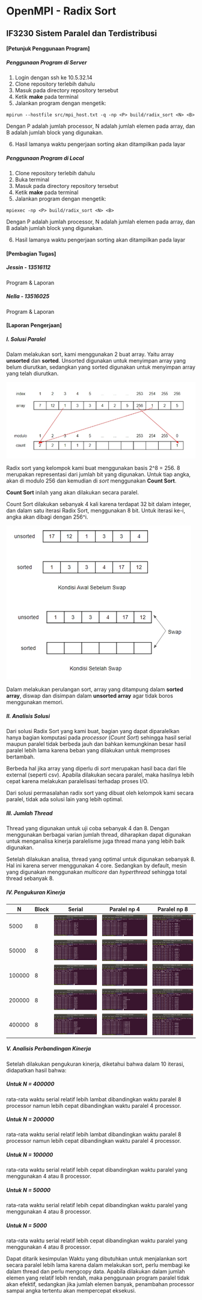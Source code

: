 # OpenMPI - Radix Sort
## IF3230 Sistem Paralel dan Terdistribusi


#### [Petunjuk Penggunaan Program]
##### Penggunaan Program di Server
1. Login dengan ssh ke 10.5.32.14
2. Clone repository terlebih dahulu
3. Masuk pada directory repository tersebut
4. Ketik **make** pada terminal
5. Jalankan program dengan mengetik:
```
mpirun --hostfile src/mpi_host.txt -q -np <P> build/radix_sort <N> <B>
```
 Dengan P adalah jumlah processor, N adalah jumlah elemen pada array, dan B adalah jumlah block yang digunakan.

6. Hasil lamanya waktu pengerjaan sorting akan ditampilkan pada layar

##### Penggunaan Program di Local
1. Clone repository terlebih dahulu
2. Buka terminal
3. Masuk pada directory repository tersebut
4. Ketik **make** pada terminal
5. Jalankan program dengan mengetik:
```
mpiexec -np <P> build/radix_sort <N> <B>
```
Dengan P adalah jumlah processor, N adalah jumlah elemen pada array, dan B adalah jumlah block yang digunakan.

6. Hasil lamanya waktu pengerjaan sorting akan ditampilkan pada layar

#### [Pembagian Tugas]
##### Jessin - 13516112
Program & Laporan
##### Nella - 13516025
Program & Laporan

#### [Laporan Pengerjaan]
##### I. Solusi Paralel
Dalam melakukan sort, kami menggunakan 2 buat array. Yaitu array **unsorted** dan **sorted**. Unsorted digunakan untuk menyimpan array yang belum diurutkan, sedangkan yang sorted digunakan untuk menyimpan array yang telah diurutkan.

![](pictures/mod.jpg)

Radix sort yang kelompok kami buat menggunakan basis 2^8 = 256. 8 merupakan representasi dari jumlah bit yang digunakan. Untuk tiap angka, akan di modulo 256 dan kemudian di _sort_ menggunakan **Count Sort**.

**Count Sort** inilah yang akan dilakukan secara paralel.

Count Sort dilakukan sebanyak 4 kali karena terdapat 32 bit dalam integer, dan dalam satu iterasi Radix Sort, menggunakan 8 bit. Untuk iterasi ke-i, angka akan dibagi dengan 256^i.

![](pictures/swap.jpg)

Dalam melakukan perulangan sort, array yang ditampung dalam **sorted array**, diswap dan disimpan dalam **unsorted array** agar tidak boros menggunakan memori.

##### II. Analisis Solusi
Dari solusi Radix Sort yang kami buat, bagian yang dapat diparalelkan hanya bagian komputasi pada *processor* (*Count Sort*) sehingga hasil serial maupun paralel tidak berbeda jauh dan bahkan kemungkinan besar hasil paralel lebih lama karena beban yang dilakukan untuk memproses bertambah.

Berbeda hal jika array yang diperlu di *sort* merupakan hasil baca dari file external (seperti csv). Apabila dilakukan secara paralel, maka hasilnya lebih cepat karena melakukan paralelisasi terhadap proses I/O.

Dari solusi permasalahan radix sort yang dibuat oleh kelompok kami secara paralel, tidak ada solusi lain yang lebih optimal.

##### III. Jumlah Thread
Thread yang digunakan untuk uji coba sebanyak 4 dan 8. Dengan menggunakan berbagai varian jumlah thread, diharapkan dapat digunakan untuk menganalisa kinerja paralelisme juga thread mana yang lebih baik digunakan.

Setelah dilakukan analisa, thread yang optimal untuk digunakan sebanyak 8. Hal ini karena server menggunakan 4 core. Sedangkan by default, mesin yang digunakan menggunakan *multicore* dan *hyperthread* sehingga total thread sebanyak 8.

##### IV. Pengukuran Kinerja
| N | Block | Serial | Paralel np 4 | Paralel np 8
|----------|-----------|---------|-----------|-----------|
| 5000 | 8 | ![](pictures/Serial_5000_block8.png) | ![](pictures/Paralel4_5000_block8.png) | ![](pictures/Paralel8_5000_block8.png) |
|50000 | 8 | ![](pictures/Serial_50000_block8.png) | ![](pictures/Paralel4_50000_block8.png) | ![](pictures/Paralel8_50000_block8.png) |
| 100000 | 8 | ![](pictures/Serial_100000_block8.png) | ![](pictures/Paralel4_100000_block8.png) | ![](pictures/Paralel8_100000_block8.png) |
|200000 | 8 | ![](pictures/Serial_200000_block8.png) | ![](pictures/Paralel4_200000_block8.png) | ![](pictures/Paralel8_200000_block8.png) |
|400000 | 8 | ![](pictures/Serial_400000_block8.png) | ![](pictures/Paralel4_400000_block8.png) | ![](pictures/Paralel8_400000_block8.png) |


##### V. Analisis Perbandingan Kinerja
Setelah dilakukan pengukuran kinerja, diketahui bahwa dalam 10 iterasi, didapatkan hasil bahwa:

##### Untuk N = 400000
rata-rata waktu serial relatif lebih lambat dibandingkan waktu paralel 8 processor namun lebih cepat dibandingkan waktu paralel 4 processor. <br>

##### Untuk N = 200000
rata-rata waktu serial relatif lebih lambat dibandingkan waktu paralel 8 processor namun lebih cepat dibandingkan waktu paralel 4 processor. <br>

##### Untuk N = 100000
rata-rata waktu serial relatif lebih cepat dibandingkan waktu paralel yang menggunakan 4 atau 8 processor. <br>

##### Untuk N = 50000
rata-rata waktu serial relatif lebih cepat dibandingkan waktu paralel yang menggunakan 4 atau 8 processor. <br>

##### Untuk N = 5000
rata-rata waktu serial relatif lebih cepat dibandingkan waktu paralel yang menggunakan 4 atau 8 processor. <br>

Dapat ditarik kesimpulan Waktu yang dibutuhkan untuk menjalankan sort secara paralel lebih lama karena dalam melakukan sort, perlu membagi ke dalam thread dan perlu mengcopy data. Apabila dilakukan dalam jumlah elemen yang relatif lebih rendah, maka penggunaan program paralel tidak akan efektif, sedangkan jika jumlah elemen banyak, penambahan processor sampai angka tertentu akan mempercepat eksekusi.